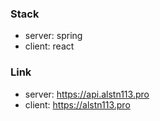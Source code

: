 ### Stack

- server: spring
- client: react

### Link

- server: https://api.alstn113.pro
- client: https://alstn113.pro
